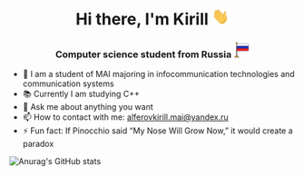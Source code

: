 <h1 align="center">Hi there, I'm Kirill <img src="https://github.com/AlferovKirill/AlferovKirill/blob/main/src/Hi.gif" height="30" width="30"/></h1>
<h3 align="center">Computer science student from Russia <img src="https://github.com/AlferovKirill/AlferovKirill/blob/main/src/Flag_v2.png" height="28" width="28"/></h3>

- 📌 I am a student of MAI majoring in infocommunication technologies and communication systems
- 📚 Currently I am studying C++
- 💬 Ask me about anything you want
- 📫 How to contact with me: alferovkirill.mai@yandex.ru
- ⚡ Fun fact: If Pinocchio said “My Nose Will Grow Now,” it would create a paradox

![Anurag's GitHub stats](https://github-readme-stats.vercel.app/api?username=alferovkirill&theme=default&hide=prs,issues,contribs&show_icons=true&hide_border=true&custom_title=Kirill-Alferov)
